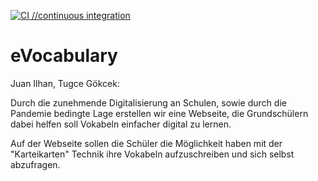 [![CI                                //continuous integration](https://github.com/Juan-Ilhan/eVocabulary/actions/workflows/tests.yml/badge.svg)](https://github.com/Juan-Ilhan/eVocabulary/actions/workflows/tests.yml)
# eVocabulary

Juan Ilhan, Tugce Gökcek:


Durch die zunehmende Digitalisierung an Schulen, sowie durch die Pandemie bedingte Lage erstellen wir eine Webseite, die Grundschülern dabei helfen soll Vokabeln einfacher digital zu lernen.

Auf der Webseite sollen die Schüler die Möglichkeit haben mit der "Karteikarten" Technik ihre Vokabeln aufzuschreiben und sich selbst abzufragen.

